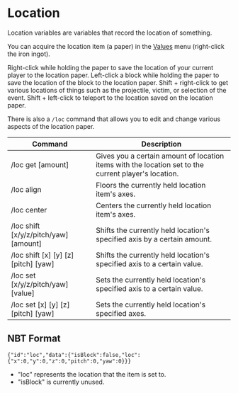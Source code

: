 # Location

Location variables are variables that record the location of something.

You can acquire the location item (a paper) in the [Values](Other/Code_Related/Values.md) menu (right-click the iron ingot).

Right-click while holding the paper to save the location of your current player to the location paper. Left-click a block while holding the paper to save the location of the block to the location paper. Shift + right-click to get various locations of things such as the projectile, victim, or selection of the event. Shift + left-click to teleport to the location saved on the location paper.

There is also a `/loc` command that allows you to edit and change various aspects of the location paper.

Command | Description
--- | ---
/loc get [amount] | Gives you a certain amount of location items with the location set to the current player's location.
/loc align | Floors the currently held location item's axes.
/loc center | Centers the currently held location item's axes.
/loc shift [x/y/z/pitch/yaw] [amount] | Shifts the currently held location's specified axis by a certain amount.
/loc shift [x] [y] [z] [pitch] [yaw] | Shifts the currently held location's specified axis to a certain value.
/loc set [x/y/z/pitch/yaw] [value] | Sets the currently held location's specified axis to a certain value.
/loc set [x] [y] [z] [pitch] [yaw] | Sets the currently held location's specified axes.

## NBT Format

`{"id":"loc","data":{"isBlock":false,"loc":{"x":0,"y":0,"z":0,"pitch":0,"yaw":0}}}`

- "loc" represents the location that the item is set to.
- "isBlock" is currently unused.